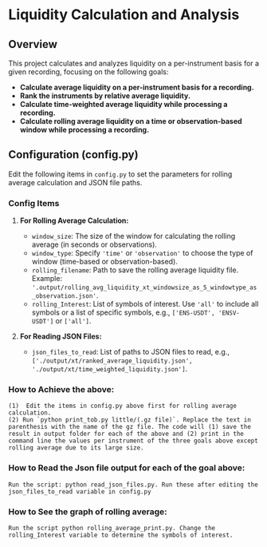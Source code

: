 # Liquidity Calculation and Analysis

## Overview
This project calculates and analyzes liquidity on a per-instrument basis for a given recording, focusing on the following goals:
- **Calculate average liquidity on a per-instrument basis for a recording.**
- **Rank the instruments by relative average liquidity.**
- **Calculate time-weighted average liquidity while processing a recording.**
- **Calculate rolling average liquidity on a time or observation-based window while processing a recording.**

## Configuration (config.py)
Edit the following items in `config.py` to set the parameters for rolling average calculation and JSON file paths.

### Config Items
1. **For Rolling Average Calculation:**
   - `window_size`: The size of the window for calculating the rolling average (in seconds or observations).
   - `window_type`: Specify `'time'` or `'observation'` to choose the type of window (time-based or observation-based).
   - `rolling_filename`: Path to save the rolling average liquidity file. Example: `'.output/rolling_avg_liquidity_xt_windowsize_as_5_windowtype_as_observation.json'`.
   - `rolling_Interest`: List of symbols of interest. Use `'all'` to include all symbols or a list of specific symbols, e.g., `['ENS-USDT', 'ENSV-USDT']` or `['all']`.

2. **For Reading JSON Files:**
   - `json_files_to_read`: List of paths to JSON files to read, e.g., `['./output/xt/ranked_average_liquidity.json', './output/xt/time_weighted_liquidity.json']`.


### How to Achieve the above: 
    (1)  Edit the items in config.py above first for rolling average calculation.
    (2) Run `python print_tob.py little/(.gz file)`. Replace the text in parenthesis with the name of the gz file. The code will (1) save the result in output folder for each of the above and (2) print in the command line the values per instrument of the three goals above except rolling average due to its large size. 

### How to Read the Json file output for each of the goal above: 
    Run the script: python read_json_files.py. Run these after editing the json_files_to_read variable in config.py


### How to See the graph of rolling average: 
    Run the script python rolling_average_print.py. Change the rolling_Interest variable to determine the symbols of interest. 


